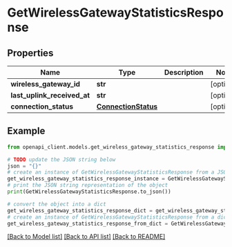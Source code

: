 # GetWirelessGatewayStatisticsResponse


## Properties

Name | Type | Description | Notes
------------ | ------------- | ------------- | -------------
**wireless_gateway_id** | **str** |  | [optional] 
**last_uplink_received_at** | **str** |  | [optional] 
**connection_status** | [**ConnectionStatus**](ConnectionStatus.md) |  | [optional] 

## Example

```python
from openapi_client.models.get_wireless_gateway_statistics_response import GetWirelessGatewayStatisticsResponse

# TODO update the JSON string below
json = "{}"
# create an instance of GetWirelessGatewayStatisticsResponse from a JSON string
get_wireless_gateway_statistics_response_instance = GetWirelessGatewayStatisticsResponse.from_json(json)
# print the JSON string representation of the object
print(GetWirelessGatewayStatisticsResponse.to_json())

# convert the object into a dict
get_wireless_gateway_statistics_response_dict = get_wireless_gateway_statistics_response_instance.to_dict()
# create an instance of GetWirelessGatewayStatisticsResponse from a dict
get_wireless_gateway_statistics_response_from_dict = GetWirelessGatewayStatisticsResponse.from_dict(get_wireless_gateway_statistics_response_dict)
```
[[Back to Model list]](../README.md#documentation-for-models) [[Back to API list]](../README.md#documentation-for-api-endpoints) [[Back to README]](../README.md)


